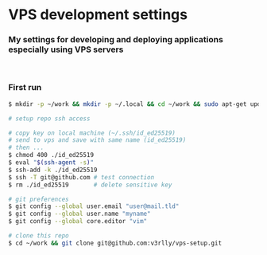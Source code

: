 # VPS development settings 

### My settings for developing and deploying applications especially using VPS servers 

<br>

### First run
```sh
$ mkdir -p ~/work && mkdir -p ~/.local && cd ~/work && sudo apt-get update && sudo apt-get install -y build-essential git

# setup repo ssh access

# copy key on local machine (~/.ssh/id_ed25519)
# send to vps and save with same name (id_ed25519)
# then ...
$ chmod 400 ./id_ed25519
$ eval "$(ssh-agent -s)"
$ ssh-add -k ./id_ed25519
$ ssh -T git@github.com # test connection
$ rm ./id_ed25519       # delete sensitive key

# git preferences
$ git config --global user.email "user@mail.tld"
$ git config --global user.name "myname"
$ git config --global core.editor "vim"

# clone this repo
$ cd ~/work && git clone git@github.com:v3rlly/vps-setup.git
```
